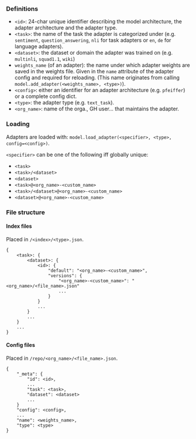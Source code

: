 ### Definitions

- `<id>`: 24-char unique identifier describing the model architecture, the adapter architecture and the adapter type.
- `<task>`: the name of the task the adapter is categorized under (e.g. `sentiment`, `question_answering`, `nli` for task adapters or `en`, `de` for language adapters).
- `<dataset>`: the dataset or domain the adapter was trained on (e.g. `multinli`, `squad1.1`, `wiki`)
- `weights_name` (of an adapter): the name under which adapter weights are saved in the weights file. Given in the `name` attribute of the adapter config and required for reloading. (This name originates from calling `model.add_adapter(<weights_name>, <type>)`).
- `<config>`: either an identifier for an adapter architecture (e.g. `pfeiffer`) or a complete config dict.
- `<type>`: the adapter type (e.g. `text_task`).
- `<org_name>`: name of the orga., GH user... that maintains the adapter.

### Loading

Adapters are loaded with: `model.load_adapter(<specifier>, <type>, config=<config>)`.

`<specifier>` can be one of the following iff globally unique:
- `<task>`
- `<task>/<dataset>`
- `<dataset>`
- `<task>@<org_name>-<custom_name>`
- `<task>/<dataset>@<org_name>-<custom_name>`
- `<dataset>@<org_name>-<custom_name>`

### File structure

#### Index files

Placed in `/<index>/<type>.json`.

```
{
    <task>: {
        <dataset>: {
            <id>: {
                "default": "<org_name>-<custom_name>",
                "versions": {
                    "<org_name>-<custom_name>": "<org_name>/<file_name>.json"
                    ...
                }
            }
            ...
        }
        ...
    }
    ...
}
```

#### Config files

Placed in `/repo/<org_name>/<file_name>.json`.

```
{
    "_meta": {
        "id": <id>,
        ...
        "task": <task>,
        "dataset": <dataset>
        ...
    }
    "config": <config>,
    ...
    "name": <weights_name>,
    "type": <type>
}
```
